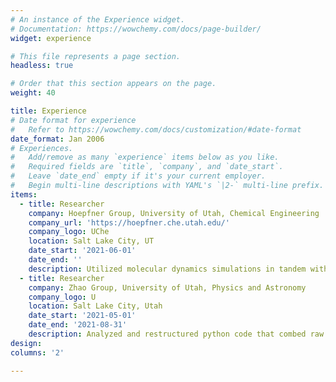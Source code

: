 ```yaml
---
# An instance of the Experience widget.
# Documentation: https://wowchemy.com/docs/page-builder/
widget: experience

# This file represents a page section.
headless: true

# Order that this section appears on the page.
weight: 40

title: Experience
# Date format for experience
#   Refer to https://wowchemy.com/docs/customization/#date-format
date_format: Jan 2006
# Experiences.
#   Add/remove as many `experience` items below as you like.
#   Required fields are `title`, `company`, and `date_start`.
#   Leave `date_end` empty if it's your current employer.
#   Begin multi-line descriptions with YAML's `|2-` multi-line prefix.
items:
  - title: Researcher
    company: Hoepfner Group, University of Utah, Chemical Engineering
    company_url: 'https://hoepfner.che.utah.edu/'
    company_logo: UChe
    location: Salt Lake City, UT
    date_start: '2021-06-01'
    date_end: ''
    description: Utilized molecular dynamics simulations in tandem with machine learning to make novel contributions in the field of liquid state theory. 
  - title: Researcher
    company: Zhao Group, University of Utah, Physics and Astronomy
    company_logo: U
    location: Salt Lake City, Utah
    date_start: '2021-05-01'
    date_end: '2021-08-31'
    description: Analyzed and restructured python code that combed raw LIGO detector data.
design:
columns: '2'

---
```


